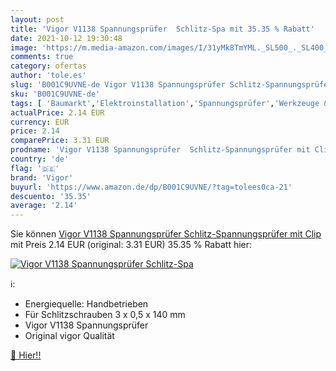 ```yaml
---
layout: post
title: 'Vigor V1138 Spannungsprüfer  Schlitz-Spa mit 35.35 % Rabatt'
date: 2021-10-12 19:30:48
image: 'https://m.media-amazon.com/images/I/31yMk8TmYML._SL500_._SL400_.jpg'
comments: true
category: ofertas
author: 'tole.es'
slug: 'B001C9UVNE-de Vigor V1138 Spannungsprüfer Schlitz-Spannungsprüfer mit Clip'
sku: 'B001C9UVNE-de'
tags: [ 'Baumarkt','Elektroinstallation','Spannungsprüfer','Werkzeuge & Prüfgeräte','vigor', ]
actualPrice: 2.14 EUR
currency: EUR
price: 2.14
comparePrice: 3.31 EUR
prodname: 'Vigor V1138 Spannungsprüfer  Schlitz-Spannungsprüfer mit Clip '
country: 'de'
flag: '🇩🇪'
brand: 'Vigor'
buyurl: 'https://www.amazon.de/dp/B001C9UVNE/?tag=tolees0ca-21'
descuento: '35.35'
average: '2.14'
---
```


Sie können [Vigor V1138 Spannungsprüfer  Schlitz-Spannungsprüfer mit Clip ](https://www.amazon.de/dp/B001C9UVNE/?tag=tolees0ca-21) mit Preis 2.14 EUR (original: 3.31 EUR) 35.35 % Rabatt hier:

[![Vigor V1138 Spannungsprüfer  Schlitz-Spa](https://m.media-amazon.com/images/I/31yMk8TmYML._SL500_._SL400_.jpg)](https://www.amazon.de/dp/B001C9UVNE/?tag=tolees0ca-21)

ℹ️:

- Energiequelle: Handbetrieben
- Für Schlitzschrauben 3 x 0,5 x 140 mm
- Vigor V1138 Spannungsprüfer
- Original vigor Qualität

[🛒 Hier!!](https://www.amazon.de/dp/B001C9UVNE/?tag=tolees0ca-21)
